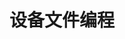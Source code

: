 <!--
 * @Description: In User Settings Edit
 * @Author: your name
 * @Date: 2019-09-15 22:58:56
 * @LastEditTime: 2019-09-15 22:58:56
 * @LastEditors: your name
 -->

# 设备文件编程


